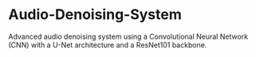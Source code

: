# Audio-Denoising-System
Advanced audio denoising system using a Convolutional Neural Network (CNN) with a U-Net architecture and a ResNet101 backbone.
